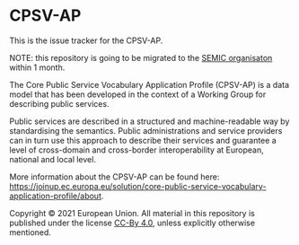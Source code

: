 # CPSV-AP

This is the issue tracker for the CPSV-AP.

NOTE: this repository is going to be migrated to the [SEMIC organisaton](https://github.com/semiceu) within 1 month.

The Core Public Service Vocabulary Application Profile (CPSV-AP) is a data model that has been developed in the context of a Working Group for describing public services.

Public services are described in a structured and machine-readable way by standardising the semantics. Public administrations and service providers can in turn use this approach to describe their services and guarantee a level of cross-domain and cross-border interoperability at European, national and local level.

More information about the CPSV-AP can be found here: https://joinup.ec.europa.eu/solution/core-public-service-vocabulary-application-profile/about.

Copyright © 2021 European Union. All material in this repository is published under the license [CC-By 4.0](https://creativecommons.org/licenses/by/4.0/), unless explicitly otherwise mentioned.


